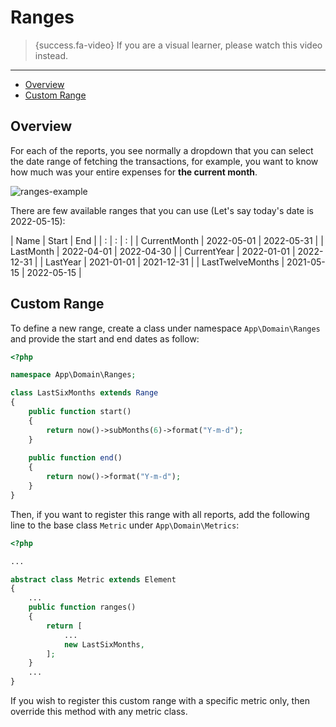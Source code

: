 # Ranges

> {success.fa-video} If you are a visual learner, please watch this video instead.

---

- [Overview](#overview)
- [Custom Range](#custom-range)

<a name="overview"></a>
## Overview

For each of the reports, you see normally a dropdown that you can select the date range of fetching the transactions, for example, you want to know how much was your entire expenses for **the current month**.  

![ranges-example](/images/ranges-example.png)

There are few available ranges that you can use (Let's say today's date is 2022-05-15):
 

| Name | Start | End |
| : |   :   |  :  |
| CurrentMonth | 2022-05-01 | 2022-05-31 |
| LastMonth | 2022-04-01 | 2022-04-30 |
| CurrentYear | 2022-01-01 | 2022-12-31 |
| LastYear | 2021-01-01 | 2021-12-31 |
| LastTwelveMonths | 2021-05-15 | 2022-05-15 |

<a name="custom-range"></a>
## Custom Range

To define a new range, create a class under namespace `App\Domain\Ranges` and provide the start and end dates as follow:

```php
<?php

namespace App\Domain\Ranges;

class LastSixMonths extends Range
{
    public function start()
    {
        return now()->subMonths(6)->format("Y-m-d");
    }
    
    public function end()
    {
        return now()->format("Y-m-d");
    }
}
```

Then, if you want to register this range with all reports, add the following line to the base class `Metric` under `App\Domain\Metrics`:

```php
<?php

...

abstract class Metric extends Element
{
    ...
    public function ranges()
    {
        return [
            ...
            new LastSixMonths,
        ];
    }
    ...
}
```

If you wish to register this custom range with a specific metric only, then override this method with any metric class.